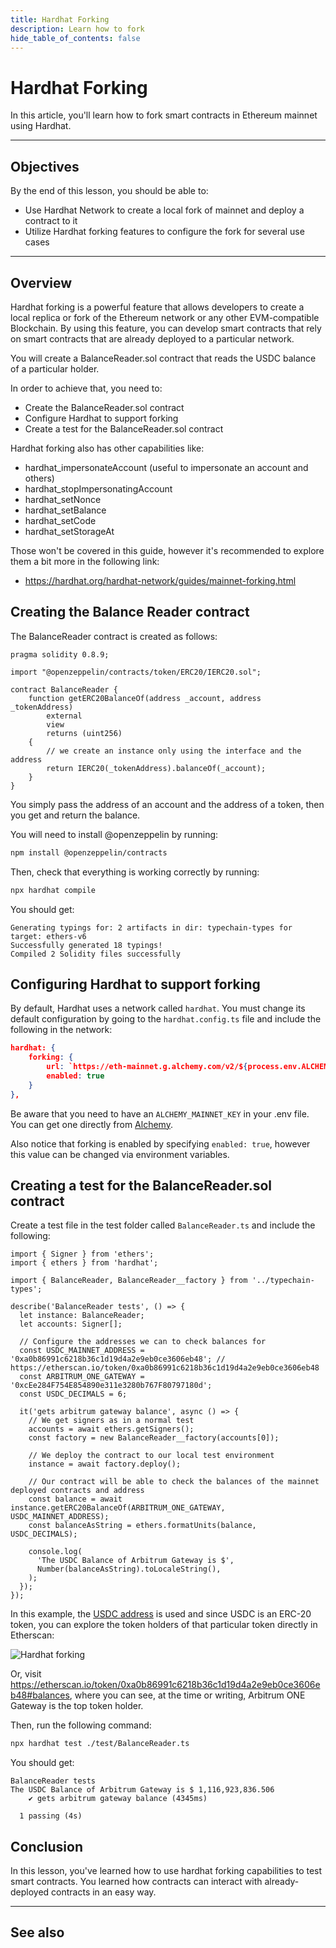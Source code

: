 ```yaml
---
title: Hardhat Forking
description: Learn how to fork
hide_table_of_contents: false
---
```


# Hardhat Forking

In this article, you'll learn how to fork smart contracts in Ethereum mainnet using Hardhat.

---

## Objectives

By the end of this lesson, you should be able to:

- Use Hardhat Network to create a local fork of mainnet and deploy a contract to it
- Utilize Hardhat forking features to configure the fork for several use cases

---

## Overview

Hardhat forking is a powerful feature that allows developers to create a local replica or fork of the Ethereum network or any other EVM-compatible Blockchain. By using this feature, you can develop smart contracts that rely on smart contracts that are already deployed to a particular network.

You will create a BalanceReader.sol contract that reads the USDC balance of a particular holder.

In order to achieve that, you need to:

- Create the BalanceReader.sol contract
- Configure Hardhat to support forking
- Create a test for the BalanceReader.sol contract

Hardhat forking also has other capabilities like:

- hardhat_impersonateAccount (useful to impersonate an account and others)
- hardhat_stopImpersonatingAccount
- hardhat_setNonce
- hardhat_setBalance
- hardhat_setCode
- hardhat_setStorageAt

Those won't be covered in this guide, however it's recommended to explore them a bit more in the following link:

- https://hardhat.org/hardhat-network/guides/mainnet-forking.html

## Creating the Balance Reader contract

The BalanceReader contract is created as follows:

```tsx
pragma solidity 0.8.9;

import "@openzeppelin/contracts/token/ERC20/IERC20.sol";

contract BalanceReader {
    function getERC20BalanceOf(address _account, address _tokenAddress)
        external
        view
        returns (uint256)
    {
        // we create an instance only using the interface and the address
        return IERC20(_tokenAddress).balanceOf(_account);
    }
}
```

You simply pass the address of an account and the address of a token, then you get and return the balance.

You will need to install @openzeppelin by running:

```bash
npm install @openzeppelin/contracts
```

Then, check that everything is working correctly by running:

```bash
npx hardhat compile
```

You should get:

```
Generating typings for: 2 artifacts in dir: typechain-types for target: ethers-v6
Successfully generated 18 typings!
Compiled 2 Solidity files successfully
```

## Configuring Hardhat to support forking

By default, Hardhat uses a network called `hardhat`. You must change its default configuration by going to the `hardhat.config.ts` file and include the following in the network:

```json
hardhat: {
    forking: {
        url: `https://eth-mainnet.g.alchemy.com/v2/${process.env.ALCHEMY_MAINNET_KEY ?? ""}`,
        enabled: true
    }
},
```

Be aware that you need to have an `ALCHEMY_MAINNET_KEY` in your .env file. You can get one directly from [Alchemy](https://www.alchemy.com/).

Also notice that forking is enabled by specifying `enabled: true`, however this value can be changed via environment variables.

## Creating a test for the BalanceReader.sol contract

Create a test file in the test folder called `BalanceReader.ts` and include the following:

```tsx
import { Signer } from 'ethers';
import { ethers } from 'hardhat';

import { BalanceReader, BalanceReader__factory } from '../typechain-types';

describe('BalanceReader tests', () => {
  let instance: BalanceReader;
  let accounts: Signer[];

  // Configure the addresses we can to check balances for
  const USDC_MAINNET_ADDRESS = '0xa0b86991c6218b36c1d19d4a2e9eb0ce3606eb48'; // https://etherscan.io/token/0xa0b86991c6218b36c1d19d4a2e9eb0ce3606eb48
  const ARBITRUM_ONE_GATEWAY = '0xcEe284F754E854890e311e3280b767F80797180d';
  const USDC_DECIMALS = 6;

  it('gets arbitrum gateway balance', async () => {
    // We get signers as in a normal test
    accounts = await ethers.getSigners();
    const factory = new BalanceReader__factory(accounts[0]);

    // We deploy the contract to our local test environment
    instance = await factory.deploy();

    // Our contract will be able to check the balances of the mainnet deployed contracts and address
    const balance = await instance.getERC20BalanceOf(ARBITRUM_ONE_GATEWAY, USDC_MAINNET_ADDRESS);
    const balanceAsString = ethers.formatUnits(balance, USDC_DECIMALS);

    console.log(
      'The USDC Balance of Arbitrum Gateway is $',
      Number(balanceAsString).toLocaleString(),
    );
  });
});
```

In this example, the [USDC address](https://etherscan.io/token/0xa0b86991c6218b36c1d19d4a2e9eb0ce3606eb48) is used and since USDC is an ERC-20 token, you can explore the token holders of that particular token directly in Etherscan:

![Hardhat forking](/images/learn/hardhat-forking/hardhat-forking.png)

Or, visit https://etherscan.io/token/0xa0b86991c6218b36c1d19d4a2e9eb0ce3606eb48#balances, where you can see, at the time or writing, Arbitrum ONE Gateway is the top token holder.

Then, run the following command:

```bash
npx hardhat test ./test/BalanceReader.ts
```

You should get:

```
BalanceReader tests
The USDC Balance of Arbitrum Gateway is $ 1,116,923,836.506
    ✔ gets arbitrum gateway balance (4345ms)

  1 passing (4s)
```

## Conclusion

In this lesson, you've learned how to use hardhat forking capabilities to test smart contracts. You learned how contracts can interact with already-deployed contracts in an easy way.

---

## See also

[Solidity Docs]: https://docs.soliditylang.org/en/v0.8.17/
[Remix Project]: https://remix-project.org/
[Hardhat Deploy]: https://github.com/wighawag/hardhat-deploy
[Hardhat Forking]: https://hardhat.org/hardhat-network/docs/guides/forking-other-networks
